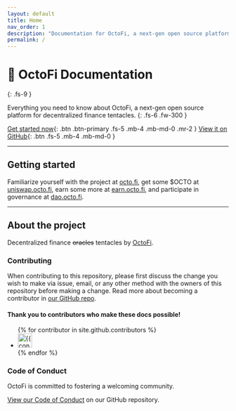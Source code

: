 ```yaml
---
layout: default
title: Home
nav_order: 1
description: "Documentation for OctoFi, a next-gen open source platform for decentralized finance tentacles."
permalink: /
---
```


# 🐙 OctoFi Documentation
{: .fs-9 }

Everything you need to know about OctoFi, a next-gen open source platform for decentralized finance tentacles.
{: .fs-6 .fw-300 }

[Get started now](#getting-started){: .btn .btn-primary .fs-5 .mb-4 .mb-md-0 .mr-2 } [View it on GitHub](https://github.com/octofi/docs){: .btn .fs-5 .mb-4 .mb-md-0 }

---

## Getting started

Familiarize yourself with the project at [octo.fi](https://octo.fi), get some $OCTO at [uniswap.octo.fi](https://uniswap.octo.fi), earn some more at [earn.octo.fi](https://earn.octo.fi), and participate in governance at [dao.octo.fi](https://dao.octo.fi).

---

## About the project

Decentralized finance <s>oracles</s> tentacles by [OctoFi](http://octo.fi).

### Contributing

When contributing to this repository, please first discuss the change you wish to make via issue,
email, or any other method with the owners of this repository before making a change. Read more about becoming a contributor in [our GitHub repo](https://github.com/octofi/docs#contributing).

#### Thank you to contributors who make these docs possible!

<ul class="list-style-none">
{% for contributor in site.github.contributors %}
  <li class="d-inline-block mr-1">
     <a href="{{ contributor.html_url }}"><img src="{{ contributor.avatar_url }}" width="32" height="32" alt="{{ contributor.login }}"/></a>
  </li>
{% endfor %}
</ul>

### Code of Conduct

OctoFi is committed to fostering a welcoming community.

[View our Code of Conduct](https://github.com/octofi/docs/tree/master/CODE_OF_CONDUCT.md) on our GitHub repository.
